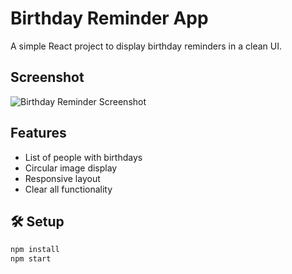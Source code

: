 # Birthday Reminder App 

A simple React project to display birthday reminders in a clean UI.

## Screenshot


![Birthday Reminder Screenshot](./screenshot.png)




##  Features

- List of people with birthdays
- Circular image display
- Responsive layout
- Clear all functionality

## 🛠️ Setup

```bash
npm install
npm start
